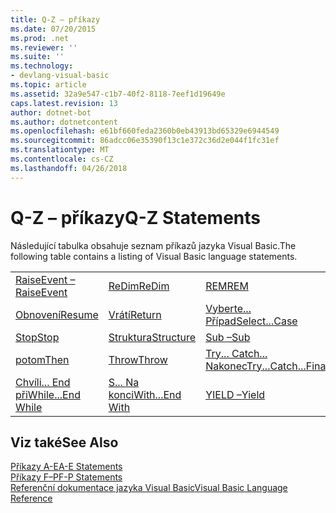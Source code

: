 ```yaml
---
title: Q-Z – příkazy
ms.date: 07/20/2015
ms.prod: .net
ms.reviewer: ''
ms.suite: ''
ms.technology:
- devlang-visual-basic
ms.topic: article
ms.assetid: 32a9e547-c1b7-40f2-8118-7eef1d19649e
caps.latest.revision: 13
author: dotnet-bot
ms.author: dotnetcontent
ms.openlocfilehash: e61bf660feda2360b0eb43913bd65329e6944549
ms.sourcegitcommit: 86adcc06e35390f13c1e372c36d2e044f1fc31ef
ms.translationtype: MT
ms.contentlocale: cs-CZ
ms.lasthandoff: 04/26/2018
---
```

# <a name="q-z-statements"></a><span data-ttu-id="84b16-102">Q-Z – příkazy</span><span class="sxs-lookup"><span data-stu-id="84b16-102">Q-Z Statements</span></span>
<span data-ttu-id="84b16-103">Následující tabulka obsahuje seznam příkazů jazyka Visual Basic.</span><span class="sxs-lookup"><span data-stu-id="84b16-103">The following table contains a listing of Visual Basic language statements.</span></span>  
  
|||||  
|---|---|---|---|  
|[<span data-ttu-id="84b16-104">RaiseEvent –</span><span class="sxs-lookup"><span data-stu-id="84b16-104">RaiseEvent</span></span>](../../../visual-basic/language-reference/statements/raiseevent-statement.md)|[<span data-ttu-id="84b16-105">ReDim</span><span class="sxs-lookup"><span data-stu-id="84b16-105">ReDim</span></span>](../../../visual-basic/language-reference/statements/redim-statement.md)|[<span data-ttu-id="84b16-106">REM</span><span class="sxs-lookup"><span data-stu-id="84b16-106">REM</span></span>](../../../visual-basic/language-reference/statements/rem-statement.md)|[<span data-ttu-id="84b16-107">RemoveHandler</span><span class="sxs-lookup"><span data-stu-id="84b16-107">RemoveHandler</span></span>](../../../visual-basic/language-reference/statements/removehandler-statement.md)|  
|[<span data-ttu-id="84b16-108">Obnovení</span><span class="sxs-lookup"><span data-stu-id="84b16-108">Resume</span></span>](../../../visual-basic/language-reference/statements/resume-statement.md)|[<span data-ttu-id="84b16-109">Vrátí</span><span class="sxs-lookup"><span data-stu-id="84b16-109">Return</span></span>](../../../visual-basic/language-reference/statements/return-statement.md)|[<span data-ttu-id="84b16-110">Vyberte... Případ</span><span class="sxs-lookup"><span data-stu-id="84b16-110">Select...Case</span></span>](../../../visual-basic/language-reference/statements/select-case-statement.md)|[<span data-ttu-id="84b16-111">nastavení</span><span class="sxs-lookup"><span data-stu-id="84b16-111">Set</span></span>](../../../visual-basic/language-reference/statements/set-statement.md)|  
|[<span data-ttu-id="84b16-112">Stop</span><span class="sxs-lookup"><span data-stu-id="84b16-112">Stop</span></span>](../../../visual-basic/language-reference/statements/stop-statement.md)|[<span data-ttu-id="84b16-113">Struktura</span><span class="sxs-lookup"><span data-stu-id="84b16-113">Structure</span></span>](../../../visual-basic/language-reference/statements/structure-statement.md)|[<span data-ttu-id="84b16-114">Sub –</span><span class="sxs-lookup"><span data-stu-id="84b16-114">Sub</span></span>](../../../visual-basic/language-reference/statements/sub-statement.md)|[<span data-ttu-id="84b16-115">SyncLock –</span><span class="sxs-lookup"><span data-stu-id="84b16-115">SyncLock</span></span>](../../../visual-basic/language-reference/statements/synclock-statement.md)|  
|[<span data-ttu-id="84b16-116">potom</span><span class="sxs-lookup"><span data-stu-id="84b16-116">Then</span></span>](../../../visual-basic/language-reference/statements/then-statement.md)|[<span data-ttu-id="84b16-117">Throw</span><span class="sxs-lookup"><span data-stu-id="84b16-117">Throw</span></span>](../../../visual-basic/language-reference/statements/throw-statement.md)|[<span data-ttu-id="84b16-118">Try... Catch... Nakonec</span><span class="sxs-lookup"><span data-stu-id="84b16-118">Try...Catch...Finally</span></span>](../../../visual-basic/language-reference/statements/try-catch-finally-statement.md)|[<span data-ttu-id="84b16-119">Pomocí</span><span class="sxs-lookup"><span data-stu-id="84b16-119">Using</span></span>](../../../visual-basic/language-reference/statements/using-statement.md)|  
|[<span data-ttu-id="84b16-120">Chvíli... End při</span><span class="sxs-lookup"><span data-stu-id="84b16-120">While...End While</span></span>](../../../visual-basic/language-reference/statements/while-end-while-statement.md)|[<span data-ttu-id="84b16-121">S... Na konci</span><span class="sxs-lookup"><span data-stu-id="84b16-121">With...End With</span></span>](../../../visual-basic/language-reference/statements/with-end-with-statement.md)|[<span data-ttu-id="84b16-122">YIELD –</span><span class="sxs-lookup"><span data-stu-id="84b16-122">Yield</span></span>](../../../visual-basic/language-reference/statements/yield-statement.md)||  
  
## <a name="see-also"></a><span data-ttu-id="84b16-123">Viz také</span><span class="sxs-lookup"><span data-stu-id="84b16-123">See Also</span></span>  
 [<span data-ttu-id="84b16-124">Příkazy A-E</span><span class="sxs-lookup"><span data-stu-id="84b16-124">A-E Statements</span></span>](../../../visual-basic/language-reference/statements/a-e-statements.md)  
 [<span data-ttu-id="84b16-125">Příkazy F–P</span><span class="sxs-lookup"><span data-stu-id="84b16-125">F-P Statements</span></span>](../../../visual-basic/language-reference/statements/f-p-statements.md)  
 [<span data-ttu-id="84b16-126">Referenční dokumentace jazyka Visual Basic</span><span class="sxs-lookup"><span data-stu-id="84b16-126">Visual Basic Language Reference</span></span>](../../../visual-basic/language-reference/index.md)
